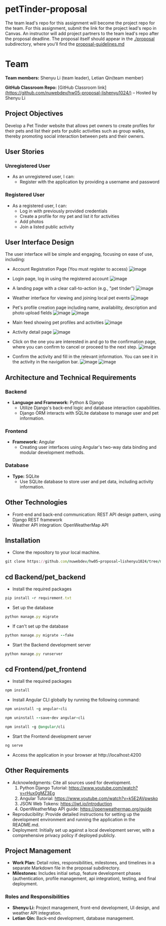 # petTinder-proposal

The team lead's repo for this assignment will become the project repo for the team.
For this assignment, submit the link for the project lead's repo in Canvas.
An instructor will add project partners to the team lead's repo after the proposal deadline.
The proposal itself should appear in the [./proposal](proposal) subdirectory, 
where you'll find the [proposal-guidelines.md](proposal/proposal-guidelines.md) 

# Team

**Team members:** Shenyu Li (team leader), Letian Qin(team member)

**GitHub Classroom Repo:** [GitHub Classroom link][(https://github.com/nuwebdev/hw05-proposal-lishenyu1024/)](URL) – Hosted by Shenyu Li

## Project Objectives

Develop a Pet Tinder website that allows pet owners to create profiles for their pets and list their pets for public activities such as group walks, thereby promoting social interaction between pets and their owners.

## User Stories

### Unregistered User
- As an unregistered user, I can:
  - Register with the application by providing a username and password

### Registered User
- As a registered user, I can:
  - Log in with previously provided credentials
  - Create a profile for my pet and list it for activities
  - Add photos
  - Join a listed public activity

## User Interface Design

The user interface will be simple and engaging, focusing on ease of use, including:
- Account Registration Page (You must register to access)
![image](https://raw.githubusercontent.com/lishenyu1024/pics/5a04bef10829b810bd99cf3ffcc51477cb3025e3/readme/register.png)

- Login page, log in using the registered account
![image](https://raw.githubusercontent.com/lishenyu1024/pics/5a04bef10829b810bd99cf3ffcc51477cb3025e3/readme/signin.png)

- A landing page with a clear call-to-action (e.g., "pet tinder")
![image](https://raw.githubusercontent.com/lishenyu1024/pics/c44ee82982ac33506a03b4da696ee6a3a7b5dab3/readme/homepage.png)

- Weather interface for viewing and joining local pet events
![image](https://raw.githubusercontent.com/lishenyu1024/pics/6e358ccca99016b6a86142c21a0e4094e1ffd95d/readme/weather.png)

- Pet's profile creation page including name, availability, description and photo upload fields
![image](https://raw.githubusercontent.com/lishenyu1024/pics/5a04bef10829b810bd99cf3ffcc51477cb3025e3/readme/createprofile.png)
![image](https://raw.githubusercontent.com/lishenyu1024/pics/ab40aa935d15a87cd9acee83ec60f1ce8a334752/readme/editactivity.png)

- Main feed showing pet profiles and activities
![image](https://raw.githubusercontent.com/lishenyu1024/pics/ab40aa935d15a87cd9acee83ec60f1ce8a334752/readme/8activity.png)

- Activity detail page
![image](https://raw.githubusercontent.com/lishenyu1024/pics/5a04bef10829b810bd99cf3ffcc51477cb3025e3/readme/internster-like.png)

- Click on the one you are interested in and go to the confirmation page, where you can confirm to cancel or proceed to the next step.
![image](https://raw.githubusercontent.com/lishenyu1024/pics/5a04bef10829b810bd99cf3ffcc51477cb3025e3/readme/like-remove-edit.png)

- Confirm the activity and fill in the relevant information. You can see it in the activity in the navigation bar.
![image](https://raw.githubusercontent.com/lishenyu1024/pics/5a04bef10829b810bd99cf3ffcc51477cb3025e3/readme/comfrim%20page.png)
![image](https://raw.githubusercontent.com/lishenyu1024/pics/5a04bef10829b810bd99cf3ffcc51477cb3025e3/readme/activitycomfrim.png)


## Architecture and Technical Requirements

### Backend
- **Language and Framework:** Python & Django
  - Utilize Django's back-end logic and database interaction capabilities.
  - Django ORM interacts with SQLite database to manage user and pet information.

### Frontend
- **Framework:** Angular
  - Creating user interfaces using Angular's two-way data binding and modular development methods.

### Database
- **Type:** SQLite
  - Use SQLite database to store user and pet data, including activity information.

## Other Technologies
- Front-end and back-end communication: REST API design pattern, using Django REST framework
- Weather API integration: OpenWeatherMap API

## Installation

 - Clone the repository to your local machine.
```rake
git clone https://github.com/nuwebdev/hw05-proposal-lishenyu1024/tree/main
```

## cd Backend/pet_backend

- Install the required packages
```rake
pip install -r requirement.txt
```
- Set up the database
```rake
python manage.py migrate
```
- If can't set up the database
```rake
python manage.py migrate --fake
```
- Start the Backend development server
```rake
python manage.py runserver
```
## cd Frontend/pet_frontend

- Install the required packages
```rake
npm install
```
 - Install Angular CLI globally by running the following command:
```rake
npm uninstall -g angular-cli
```
```rake
npm uninstall --save-dev angular-cli
```
```rake
npm install -g @angular/cli
```
- Start the Frontend development server
```rake
ng serve
```
- Access the application in your browser at http://localhost:4200
  
## Other Requirements

- Acknowledgments: Cite all sources used for development.
  1. Python Django Tutorial: https://www.youtube.com/watch?v=rHux0gMZ3Eg
  2. Angular Tutorial: https://www.youtube.com/watch?v=k5E2AVpwsko
  3. JSON Web Tokens: https://jwt.io/introduction
  4. OpenWeatherMap API guide: https://openweathermap.org/guide
- Reproducibility: Provide detailed instructions for setting up the development environment and running the application in the README.md.
- Deployment: Initially set up against a local development server, with a comprehensive privacy policy if deployed publicly.

## Project Management

- **Work Plan:** Detail roles, responsibilities, milestones, and timelines in a separate Markdown file in the proposal subdirectory.
- **Milestones:** Includes initial setup, feature development phases (authentication, profile management, api integration), testing, and final deployment.

### Roles and Responsibilities

- **Shenyu Li:** Project management, front-end development, UI design, and weather API integration.
- **Letian Qin:** Back-end development, database management.

